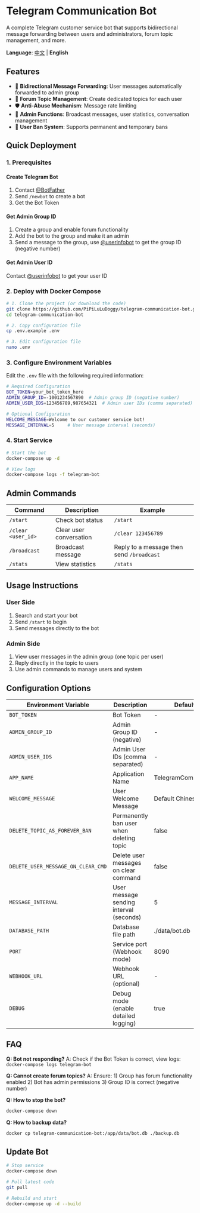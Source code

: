 # Telegram Communication Bot

A complete Telegram customer service bot that supports bidirectional message forwarding between users and administrators, forum topic management, and more.

**Language**: [中文](README.md) | **English**

## Features

- 💬 **Bidirectional Message Forwarding**: User messages automatically forwarded to admin group
- 🎯 **Forum Topic Management**: Create dedicated topics for each user
- 🛡️ **Anti-Abuse Mechanism**: Message rate limiting
- 📡 **Admin Functions**: Broadcast messages, user statistics, conversation management
- 🚫 **User Ban System**: Supports permanent and temporary bans

## Quick Deployment

### 1. Prerequisites

#### Create Telegram Bot
1. Contact [@BotFather](https://t.me/botfather)
2. Send `/newbot` to create a bot
3. Get the Bot Token

#### Get Admin Group ID
1. Create a group and enable forum functionality
2. Add the bot to the group and make it an admin
3. Send a message to the group, use [@userinfobot](https://t.me/userinfobot) to get the group ID (negative number)

#### Get Admin User ID
Contact [@userinfobot](https://t.me/userinfobot) to get your user ID

### 2. Deploy with Docker Compose

```bash
# 1. Clone the project (or download the code)
git clone https://github.com/PiPiLuLuDoggy/telegram-communication-bot.git
cd telegram-communication-bot

# 2. Copy configuration file
cp .env.example .env

# 3. Edit configuration file
nano .env
```

### 3. Configure Environment Variables

Edit the `.env` file with the following required information:

```bash
# Required Configuration
BOT_TOKEN=your_bot_token_here
ADMIN_GROUP_ID=-1001234567890  # Admin group ID (negative number)
ADMIN_USER_IDS=123456789,987654321  # Admin user IDs (comma separated)

# Optional Configuration
WELCOME_MESSAGE=Welcome to our customer service bot!
MESSAGE_INTERVAL=5     # User message interval (seconds)
```

### 4. Start Service

```bash
# Start the bot
docker-compose up -d

# View logs
docker-compose logs -f telegram-bot
```

## Admin Commands

| Command | Description | Example |
|---------|-------------|---------|
| `/start` | Check bot status | `/start` |
| `/clear <user_id>` | Clear user conversation | `/clear 123456789` |
| `/broadcast` | Broadcast message | Reply to a message then send `/broadcast` |
| `/stats` | View statistics | `/stats` |

## Usage Instructions

### User Side
1. Search and start your bot
2. Send `/start` to begin
3. Send messages directly to the bot

### Admin Side
1. View user messages in the admin group (one topic per user)
2. Reply directly in the topic to users
3. Use admin commands to manage users and system

## Configuration Options

| Environment Variable | Description | Default Value | Required |
|---------------------|-------------|---------------|----------|
| `BOT_TOKEN` | Bot Token | - | ✅ |
| `ADMIN_GROUP_ID` | Admin Group ID (negative) | - | ✅ |
| `ADMIN_USER_IDS` | Admin User IDs (comma separated) | - | ✅ |
| `APP_NAME` | Application Name | TelegramCommunicationBot | ❌ |
| `WELCOME_MESSAGE` | User Welcome Message | Default Chinese Welcome | ❌ |
| `DELETE_TOPIC_AS_FOREVER_BAN` | Permanently ban user when deleting topic | false | ❌ |
| `DELETE_USER_MESSAGE_ON_CLEAR_CMD` | Delete user messages on clear command | false | ❌ |
| `MESSAGE_INTERVAL` | User message sending interval (seconds) | 5 | ❌ |
| `DATABASE_PATH` | Database file path | ./data/bot.db | ❌ |
| `PORT` | Service port (Webhook mode) | 8090 | ❌ |
| `WEBHOOK_URL` | Webhook URL (optional) | - | ❌ |
| `DEBUG` | Debug mode (enable detailed logging) | true | ❌ |

## FAQ

**Q: Bot not responding?**
A: Check if the Bot Token is correct, view logs: `docker-compose logs telegram-bot`

**Q: Cannot create forum topics?**
A: Ensure: 1) Group has forum functionality enabled 2) Bot has admin permissions 3) Group ID is correct (negative number)


**Q: How to stop the bot?**
```bash
docker-compose down
```

**Q: How to backup data?**
```bash
docker cp telegram-communication-bot:/app/data/bot.db ./backup.db
```

## Update Bot

```bash
# Stop service
docker-compose down

# Pull latest code
git pull

# Rebuild and start
docker-compose up -d --build
```